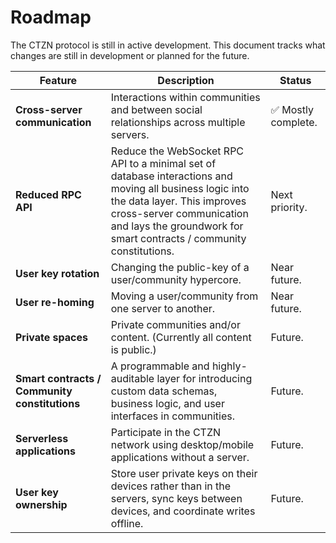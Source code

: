 # Roadmap

The CTZN protocol is still in active development. This document tracks what changes are still in development or planned for the future.

|Feature|Description|Status|
|-|-|-|
|**Cross-server communication**|Interactions within communities and between social relationships across multiple servers.|✅ Mostly complete.|
|**Reduced RPC API**|Reduce the WebSocket RPC API to a minimal set of database interactions and moving all business logic into the data layer. This improves cross-server communication and lays the groundwork for smart contracts / community constitutions.|Next priority.|
|**User key rotation**|Changing the public-key of a user/community hypercore.|Near future.|
|**User re-homing**|Moving a user/community from one server to another.|Near future.|
|**Private spaces**|Private communities and/or content. (Currently all content is public.)|Future.|
|**Smart contracts / Community constitutions**|A programmable and highly-auditable layer for introducing custom data schemas, business logic, and user interfaces in communities.|Future.|
|**Serverless applications**|Participate in the CTZN network using desktop/mobile applications without a server.|Future.|
|**User key ownership**|Store user private keys on their devices rather than in the servers, sync keys between devices, and coordinate writes offline.|Future.|